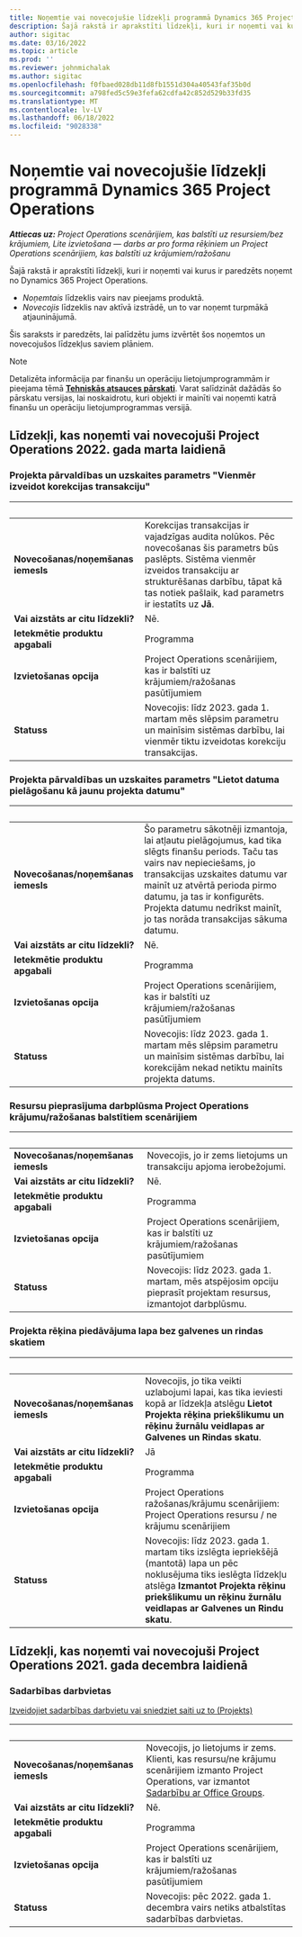 ```yaml
---
title: Noņemtie vai novecojušie līdzekļi programmā Dynamics 365 Project Operations
description: Šajā rakstā ir aprakstīti līdzekļi, kuri ir noņemti vai kurus ir paredzēts noņemt no Dynamics 365 Project Operations.
author: sigitac
ms.date: 03/16/2022
ms.topic: article
ms.prod: ''
ms.reviewer: johnmichalak
ms.author: sigitac
ms.openlocfilehash: f0fbaed028db11d8fb1551d304a40543faf35b0d
ms.sourcegitcommit: a798fed5c59e3fefa62cdfa42c852d529b33fd35
ms.translationtype: MT
ms.contentlocale: lv-LV
ms.lasthandoff: 06/18/2022
ms.locfileid: "9028338"
---
```

# <a name="removed-or-deprecated-features-in-dynamics-365-project-operations"></a>Noņemtie vai novecojušie līdzekļi programmā Dynamics 365 Project Operations

_**Attiecas uz:** Project Operations scenārijiem, kas balstīti uz resursiem/bez krājumiem, Lite izvietošana — darbs ar pro forma rēķiniem un Project Operations scenārijiem, kas balstīti uz krājumiem/ražošanu_

Šajā rakstā ir aprakstīti līdzekļi, kuri ir noņemti vai kurus ir paredzēts noņemt no Dynamics 365 Project Operations.

- *Noņemtais* līdzeklis vairs nav pieejams produktā.
- *Novecojis* līdzeklis nav aktīvā izstrādē, un to var noņemt turpmākā atjauninājumā.

Šis saraksts ir paredzēts, lai palīdzētu jums izvērtēt šos noņemtos un novecojušos līdzekļus saviem plāniem.

> [!NOTE]
> Detalizēta informācija par finanšu un operāciju lietojumprogrammām ir pieejama tēmā [**Tehniskās atsauces pārskati**](/dynamics/s-e/global/axtechrefrep_61). Varat salīdzināt dažādās šo pārskatu versijas, lai noskaidrotu, kuri objekti ir mainīti vai noņemti katrā finanšu un operāciju lietojumprogrammas versijā.

## <a name="features-removed-or-deprecated-in-the-project-operations-march-2022-release"></a>Līdzekļi, kas noņemti vai novecojuši Project Operations 2022. gada marta laidienā

### <a name="project-management-and-accounting-always-create-adjustment-transaction-parameter"></a>Projekta pārvaldības un uzskaites parametrs "Vienmēr izveidot korekcijas transakciju"

| &nbsp; | &nbsp; |
|--------|--------|
| **Novecošanas/noņemšanas iemesls** | Korekcijas transakcijas ir vajadzīgas audita nolūkos. Pēc novecošanas šis parametrs būs paslēpts. Sistēma vienmēr izveidos transakciju ar strukturēšanas darbību, tāpat kā tas notiek pašlaik, kad parametrs ir iestatīts uz **Jā**. |
| **Vai aizstāts ar citu līdzekli?** | Nē. |
| **Ietekmētie produktu apgabali** | Programma |
| **Izvietošanas opcija** | Project Operations scenārijiem, kas ir balstīti uz krājumiem/ražošanas pasūtījumiem |
| **Statuss** | Novecojis: līdz 2023. gada 1. martam mēs slēpsim parametru un mainīsim sistēmas darbību, lai vienmēr tiktu izveidotas korekciju transakcijas. |

### <a name="project-management-and-accounting-use-adjustment-date-as-new-project-date-parameter"></a>Projekta pārvaldības un uzskaites parametrs "Lietot datuma pielāgošanu kā jaunu projekta datumu"

| &nbsp; | &nbsp; |
|--------|--------|
| **Novecošanas/noņemšanas iemesls** | Šo parametru sākotnēji izmantoja, lai atļautu pielāgojumus, kad tika slēgts finanšu periods. Taču tas vairs nav nepieciešams, jo transakcijas uzskaites datumu var mainīt uz atvērtā perioda pirmo datumu, ja tas ir konfigurēts. Projekta datumu nedrīkst mainīt, jo tas norāda transakcijas sākuma datumu. |
| **Vai aizstāts ar citu līdzekli?** | Nē. |
| **Ietekmētie produktu apgabali** | Programma |
| **Izvietošanas opcija** | Project Operations scenārijiem, kas ir balstīti uz krājumiem/ražošanas pasūtījumiem |
| **Statuss** | Novecojis: līdz 2023. gada 1. martam mēs slēpsim parametru un mainīsim sistēmas darbību, lai korekcijām nekad netiktu mainīts projekta datums. |

### <a name="resource-request-workflow-in-project-operations-for-stockedproduction-based-scenarios"></a>Resursu pieprasījuma darbplūsma Project Operations krājumu/ražošanas balstītiem scenārijiem

| &nbsp; | &nbsp; |
|--------|--------|
| **Novecošanas/noņemšanas iemesls** | Novecojis, jo ir zems lietojums un transakciju apjoma ierobežojumi. |
| **Vai aizstāts ar citu līdzekli?** | Nē. |
| **Ietekmētie produktu apgabali** | Programma |
| **Izvietošanas opcija** | Project Operations scenārijiem, kas ir balstīti uz krājumiem/ražošanas pasūtījumiem |
| **Statuss** | Novecojis: līdz 2023. gada 1. martam, mēs atspējosim opciju pieprasīt projektam resursus, izmantojot darbplūsmu. |

### <a name="project-invoice-proposal-page-without-header-and-lines-views"></a>Projekta rēķina piedāvājuma lapa bez galvenes un rindas skatiem

| &nbsp; | &nbsp; |
|--------|--------|
| **Novecošanas/noņemšanas iemesls** | Novecojis, jo tika veikti uzlabojumi lapai, kas tika ieviesti kopā ar līdzekļa atslēgu **Lietot Projekta rēķina priekšlikumu un rēķinu žurnālu veidlapas ar Galvenes un Rindas skatu**. |
| **Vai aizstāts ar citu līdzekli?** | Jā |
| **Ietekmētie produktu apgabali** | Programma |
| **Izvietošanas opcija** | Project Operations ražošanas/krājumu scenārijiem: Project Operations resursu / ne krājumu scenārijiem |
| **Statuss** | Novecojis: līdz 2023. gada 1. martam tiks izslēgta iepriekšējā (mantotā) lapa un pēc noklusējuma tiks ieslēgta līdzekļu atslēga **Izmantot Projekta rēķinu priekšlikumu un rēķinu žurnālu veidlapas ar Galvenes un Rindu skatu**. |

## <a name="features-removed-or-deprecated-in-the-project-operations-december-2021-release"></a>Līdzekļi, kas noņemti vai novecojuši Project Operations 2021. gada decembra laidienā

### <a name="collaboration-workspaces"></a>Sadarbības darbvietas

[Izveidojiet sadarbības darbvietu vai sniedziet saiti uz to (Projekts)](/dynamicsax-2012/appuser-itpro/create-or-link-to-a-collaboration-workspace-project)

| &nbsp; | &nbsp; |
|--------|--------|
| **Novecošanas/noņemšanas iemesls** | Novecojis, jo lietojums ir zems. Klienti, kas resursu/ne krājumu scenārijiem izmanto Project Operations, var izmantot [Sadarbību ar Office Groups](../project-management/collaboration-groups.md). |
| **Vai aizstāts ar citu līdzekli?** | Nē. |
| **Ietekmētie produktu apgabali** | Programma  |
| **Izvietošanas opcija** | Project Operations scenārijiem, kas ir balstīti uz krājumiem/ražošanas pasūtījumiem |
| **Statuss** | Novecojis: pēc 2022. gada 1. decembra vairs netiks atbalstītas sadarbības darbvietas. |

